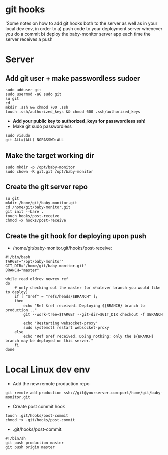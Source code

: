git hooks
=========
'Some notes on how to add git hooks both to the server as well as in your local dev env, in order to 
a) push code to your deployment server whenever you do a commit
b) deploy the baby-monitor server app each time the server receives a push

Server
======

Add git user + make passwordless sudoer
---------------------------------------
```
sudo adduser git
sudo usermod -aG sudo git
su git
cd
mkdir .ssh && chmod 700 .ssh
touch .ssh/authorized_keys && chmod 600 .ssh/authorized_keys
```
- **Add your public key to authorized_keys for passwordless ssh!**
- Make git sudo passwordless
```
sudo visudo
git ALL=(ALL) NOPASSWD:ALL
```
Make the target working dir
---------------------------
```
sudo mkdir -p /opt/baby-monitor
sudo chown -R git.git /opt/baby-monitor
```

Create the git server repo
--------------------------
```
su git
mkdir /home/git/baby-monitor.git
cd /home/git/baby-monitor.git
git init --bare .
touch hooks/post-receive
chmod +x hooks/post-receive
```

Create the git hook for deploying upon push
-------------------------------------------
- /home/git/baby-monitor.git/hooks/post-receive:
```
#!/bin/bash
TARGET="/opt/baby-monitor"
GIT_DIR="/home/git/baby-monitor.git"
BRANCH="master"

while read oldrev newrev ref
do
	# only checking out the master (or whatever branch you would like to deploy)
	if [ "$ref" = "refs/heads/$BRANCH" ];
	then
		echo "Ref $ref received. Deploying ${BRANCH} branch to production..."
		git --work-tree=$TARGET --git-dir=$GIT_DIR checkout -f $BRANCH

        echo "Restarting websocket-proxy"
        sudo systemctl restart websocket-proxy        
	else
		echo "Ref $ref received. Doing nothing: only the ${BRANCH} branch may be deployed on this server."
	fi
done
```

Local Linux dev env
===================

- Add the new remote production repo
```
git remote add production ssh://git@yourserver.com:port/home/git/baby-monitor.git
```

- Create post commit hook
```
touch .git/hooks/post-commit
chmod +x .git/hooks/post-commit
```
- .git/hooks/post-commit:
```
#!/bin/sh                                                                                          
git push production master                                                                         
git push origin master
```
